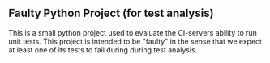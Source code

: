 ## Faulty Python Project (for test analysis)

This is a small python project used to evaluate the CI-servers ability to run unit tests. This project is intended to be "faulty" in the sense that we expect at least one of its tests to fail during during test analysis. 
